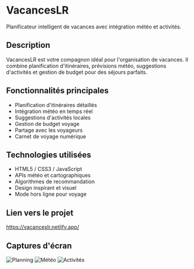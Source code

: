# VacancesLR

Planificateur intelligent de vacances avec intégration météo et activités.

## Description
VacancesLR est votre compagnon idéal pour l'organisation de vacances. Il combine planification d'itinéraires, prévisions météo, suggestions d'activités et gestion de budget pour des séjours parfaits.

## Fonctionnalités principales
- Planification d'itinéraires détaillés
- Intégration météo en temps réel
- Suggestions d'activités locales
- Gestion de budget voyage
- Partage avec les voyageurs
- Carnet de voyage numérique

## Technologies utilisées
- HTML5 / CSS3 / JavaScript
- APIs météo et cartographiques
- Algorithmes de recommandation
- Design inspirant et visuel
- Mode hors ligne pour voyage

## Lien vers le projet
https://vacanceslr.netlify.app/

## Captures d'écran
![Planning](./screenshots/planning.png)
![Météo](./screenshots/weather.png)
![Activités](./screenshots/activities.png)
